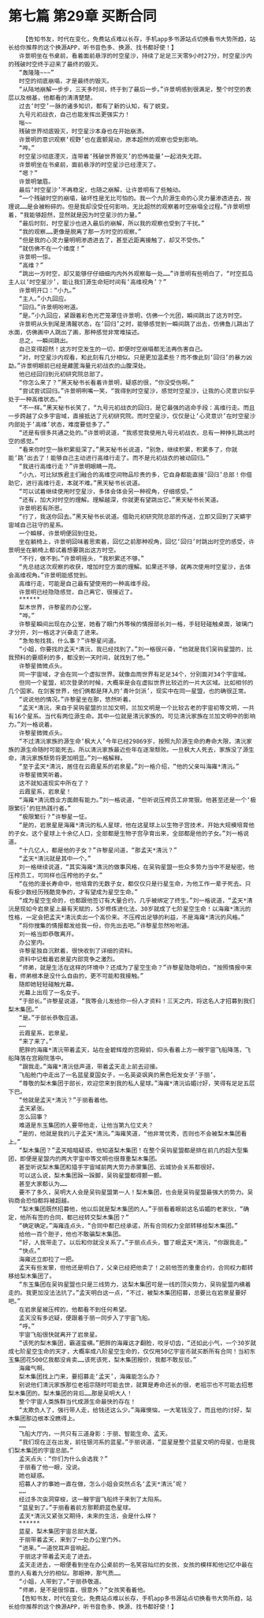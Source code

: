# 第七篇 第29章 买断合同
        【告知书友，时代在变化，免费站点难以长存，手机app多书源站点切换看书大势所趋，站长给你推荐的这个换源APP，听书音色多、换源、找书都好使！】
       许景明坐在书桌前，看着面前悬浮的时空星沙，持续了足足三天零9小时27分，时空星沙内的残破时空终于迎来了最终的毁灭。
       “轰隆隆~~~”
       时空的彻底崩塌，才是最终的毁灭。
       “从陆地崩解一步步，三天多时间，终于到了最后一步。”许景明感到很满足，整个时空的表层以及根基，他都看的清清楚楚。
       过去‘时空’一脉的诸多知识，都有了新的认知，有了蜕变。
       九号元初战衣，自己也能发挥出更强实力！
       嗡~~
       残破世界彻底毁灭，时空星沙本身也在开始崩溃。
       许景明的意识观察‘视野’也在震颤晃动，原本超然的观察也受到影响。
       “哗。”
       时空星沙彻底湮灭，连带着‘残破世界毁灭’的恐怖能量’一起消失无踪。
       许景明坐在书桌前，面前悬浮的时空星沙已经湮灭了。
       “嗯？”
       许景明皱眉。
       最后‘时空星沙’不再稳定，也随之崩解，让许景明有了些触动。
       “一个残破时空的崩塌，破坏性是无比可怕的。我一个九阶源生命的心灵力量渗透进去，按理说……是会被粉碎的。但是我却没受任何影响，无比超然的观察着时空崩塌全过程。”许景明想着，“我能够超然，显然就是因为时空星沙的力量。”
       “最后时刻，时空星沙也进入最后的崩解，所以我的观察也受到了干扰。”
       “我的观察……更像是脱离了那一方时空的观察。”
       “但是我的心灵力量明明渗透进去了，甚至近距离接触了，却又不受伤。”
       “就仿佛不在一个维度！”
       许景明一惊。
       “高维？”
       “跳出一方时空，却又能够仔仔细细内内外外观察每一处……”许景明有些明白了，“时空孤岛主人以‘时空星沙’，能让我们源生命短时间有‘高维视角’？”
       许景明开口：“小九。”
       “主人。”小九回应。
       “回归。”许景明吩咐道。
       “是。”小九回应，紧跟着彩色光芒笼罩住许景明，仿佛一个光团，瞬间跳出了这方时空。
       许景明从头到尾是清醒状态，在‘回归’之时，能够感觉到一瞬间跳了出去，仿佛鱼儿跳出了水面，仿佛画中人跳出了画，那种感觉非常难描述。
       总之，一瞬间跳出。
       自己变得超然！这方时空发生的一切，即便时空崩塌都无法再伤害自己。
       “对，时空星沙内观看，和此刻有几分相似。只是更加温柔些？而不像此刻‘回归’的暴力凶勐。”许景明眼前已经是藏匿海量元初战衣的山腹深处。
       他已经回归到元初研究院总部了。
       “你怎么来了？”黑天秘书长看着许景明，疑惑的很，“你没受伤啊。”
       “尝试尝试回归。”许景明咧嘴一笑，“我得到时空星沙，感觉时空星沙，让我的心灵意识似乎处于一种高维状态。”
       “不一样。”黑天秘书长笑了，“九号元初战衣的回归，是它最强的逃命手段：高维行走。而且一步跨越了众多宇宙域，直接抵达了元初研究院。而时空星沙，仅仅是让‘心灵意识’在时空星沙内部处于‘高维’状态，难度要低多了。”
       “还是有很多共通之处的。”许景明说道，“我感觉我使用九号元初战衣，总有一种挣扎跳出时空的感觉。”
       “看来你时空一脉积累挺深了。”黑天秘书长说道，“别急，继续积累，积累多了，你就能‘跳’出去了！能够自己主动进行高维行走了。而不是元初战衣的被动回归。”
       “我进行高维行走？”许景明眼睛一亮。
       “小九，可比狱族君主们融合的高维空间物品珍贵的多，它自身都能直接‘回归’总部！你借助它，进行高维行走，本就不难。”黑天秘书长说道。
       “可以试着继续使用时空星沙，多体会体会另一种视角，仔细感受。”
       “还有，加大对时空的理解。理解越深，你就更有望跳出它。”黑天秘书长笑道。
       许景明若有所思。
       “行了，我送你回去。”黑天秘书长说道。借助元初研究院总部的传送，立即又回到了天蟒宇宙域自己驻守的星系。
       一个瞬移，许景明便回到住处。
       坐在躺椅上，许景明回味着思索着，回忆之前那种视角，回忆‘回归’时跳出时空的感受，许景明坐在躺椅上都试着想要跳出这方时空。
       “不行，做不到。”许景明摇头，“我积累还不够。”
       “先总结这次观察的收获，增加时空方面的理解。如果还不够，就再次使用时空星沙，去体会高维视角。”许景明能感觉到。
       高维行走，可能是自己最有望使用的一种高维手段。
       许景明已经隐隐感觉，自己离它，很接近了。
       ******
       梨木世界，许黎星的办公室。
       “哗。”
       许黎星瞬间出现在办公室，她看了眼门外等候的情报部长刘一格，手轻轻碰触桌面，玻璃门才分开，刘一格这才兴奋走了进来。
       “急匆匆找我，什么事？”许黎星问道。
       “小姐，你要找的孟天*清沅，我已经找到了。”刘一格很兴奋，“他就是我们吴钩星盟的，比我预料的要顺利的多，都没到一天时间，就找到了他。”
       许黎星微微点头。
       同一宇宙域，才会在同一个虚拟世界。就像血雨世界有足足34个，分别面对34个宇宙域。
       但同一个星盟，初次登录的时候，大概率是会在虚拟世界比较近的一片大区域。比如相邻的几个国家。在剑客世界，他们俩都是拜入的‘青叶剑派’，现实中在同一星盟，也的确很正常。
       “说说他的情况。”许黎星坐在那，悠然听着。
       “孟天*清沅，来自于吴钩星盟的兰加文明，兰加文明是一个比较古老的宇宙初等文明，一共有16个星系。当代有两位源生命。其中一位就是清沅家族的。可见清沅家族在兰加文明中的影响力。”刘一格说着。
       许黎星微微点头。
       “不过清沅家族的源生命‘枫大人’今年已经29869岁，按照九阶源生命的寿命大限，清沅家族的源生命随时可能死去。所以清沅家族最近些年在逐渐颓败。一旦枫大人死去，家族没了源生命，清沅家族颓势将更加明显。”刘一格解释。
       “至于孟天*清沅，居住在云霞星系的岩泉星。”刘一格介绍，“他的父亲叫海雍*清沅。”
       许黎星微笑听着。
       这不就知道现实中所在了？
       云霞星系，岩泉星！
       “海雍*清沅商业方面颇有能力。”刘一格说道，“但听说压榨员工非常狠。他甚至还是一个‘极限繁衍’的狂热践行者。”
       “极限繁衍？”许黎星一怔。
       “是的，岩泉星是海雍*清沅的私人星球，他在这星球上以生物子宫技术，开始大规模培育他的子女。这个星球上十余亿人口，全部都是生物子宫孕育出来，全部都是他的子女。”刘一格说道。
       “十几亿人，都是他的子女？”许黎星问道，“那孟天*清沅？”
       “孟天*清沅就是其中一个。”
       刘一格继续说道，“其实海雍*清沅的做事风格，在吴钩星盟一些众多势力当中不是秘密。他压榨员工，可同样也压榨他的子女。”
       “在他的漫长寿命中，他培育的无数子女，都仅仅只是行星生命，为他工作一辈子死去。只有极少数经历残酷竞争的，才有望成为星空生命。”
       “成为星空生命的，也都跟他签订有大量合约，几乎被绑定了终生。”刘一格说道，“孟天*清沅是现如今岩泉星上最有天赋的，5岁修炼进化法，30岁就成了七阶星空生命！以海雍*清沅的性格，一定会把孟天*清沅卖出一个高价来。不压榨出足够的利益，不是海雍*清沅的风格。”
       “将你搜集的情报都发给我一份，你先出去吧。”许黎星忽然吩咐道。
       刘一格当即恭敬离开。
       办公室内。
       许黎星独自沉默着，很快收到了详细的资料。
       资料中记载着岩泉星内部竞争之激烈。
       “师弟，就是生活在这样的环境中？还成为了星空生命？”许黎星隐隐明白，“按照情报中来看，师弟根本是没什么自由的，更不可能和我接触。”
       随即她轻轻碰触光幕。
       光幕上出现了一名女子。
       “于部长。”许黎星说道，“我等会儿发给你一份人才资料！三天之内，将这名人才招募到我们梨木集团。”
       “是。”于部长恭敬应道。
       ……
       云霞星系，岩泉星。
       “来了来了。”
       肥胖的海雍*清沅带着孟天，站在金碧辉煌的宫殿前，仰头看着上方一艘宇宙飞船降落，飞船降落在宫殿院落中。
       “跟我走。”海雍*清沅低声道，带着孟天走上前去迎接。
       飞船舱门中走出了一名蓝星夏国女子，一名英姿飒爽的黑色短发女子‘于丽’。
       “尊敬的梨木集团于部长，欢迎您来到我的私人星球。”海雍*清沅谄媚讨好，笑得有足足五层下巴。
       “他就是孟天*清沅？”于丽看着他。
       孟天紧张。
       怎么回事？
       难道是东玉集团的人要带他走，让他当第九位丈夫？
       “是的，他就是我的儿子孟天*清沅。”海雍笑道，“他非常优秀，否则也不会被梨木集团看上。”
       “梨木集团？”孟天暗暗疑惑，他知道梨木集团！在整个吴钩星盟都是排在前几的超大型集团，即便是星盟内的两大宇宙中等文明也很尊重梨木集团。
       甚至听说梨木集团和猎手宇宙域前两大势力赤蒙集团、云城协会关系都很好。
       可以这么说，梨木集团跺一跺脚，吴钩星盟都得颤一颤。
       甚至大家都认为……
       要不了多久，吴明大人会是吴钩星盟第一人！梨木集团，也会是吴钩星盟最强大的势力。吴钩商会恐怕都将被超越。
       “梨木集团既然招募他，他以后就是梨木集团的人。”于丽看着眼前这名谄媚的老家伙，“确定，他所有签的合同，都已经转交梨木集团？”
       “确定确定。”海雍连点头，“合同中都已经承诺，所有合同权力全部转移给梨木集团。”
       给他一百个胆子，他也不敢骗梨木集团。
       “好，人我带走了。以后和你就没关系了。”于丽点点头，瞥了眼孟天*清沅，“你跟我走。”
       “快点。”
       海雍还立即拉了一把。
       孟天有些发蒙，但他还是明白了，父亲已经把他卖了！之前他签的重重合约，合同权力都转移给梨木集团了。
       “东玉集团在吴钩星盟也只是三线势力，这梨木集团可是一线的顶尖势力，吴钩星盟内横着走的。我更加没法法抗了。”孟天明白这一点，“不过，被梨木集团招募，总要比在岩泉星要好吧。”
       在岩泉星被压榨的，他都看不到任何希望。
       孟天没有多迟疑，便跟着于丽一同步入了宇宙飞船。
       “呼。”
       宇宙飞船很快就离开了岩泉星。
       “该死的梨木集团，霸道蛮横。”肥胖的海雍这才翻脸，咬牙切齿，“还如此小气，一个30岁就成七阶星空生命的天才，大概率成八阶星空生命的，仅仅用50亿宇宙币就买断所有合同！当初东玉集团花500亿我都没肯卖……该死该死，梨木集团报价，我都不敢反驳。”
       海雍气啊。
       梨木集团找上门来，要招募走‘孟天’，海雍能怎么办？
       别说他们清沅家族那位老祖宗随时可能去世，就算是寿命还长的很，老祖宗也不可能去招惹梨木集团的。梨木集团的背后……那是吴明大人！
       整个宇宙人类族群当代成源生命最快的存在！
       “太欺负人了，强行带人走，给钱还这么少。”海雍懊恼，一大笔钱没了，而且他的讨好，梨木集团那边根本没瞧得上。
       ……
       飞船大厅内，一共只有三道身影：于丽、智能生命、孟天。
       “我们现在正在出发，前往银河系的蓝星。”于丽说道，“蓝星是整个蓝星文明的母星，也是我们梨木集团的宇宙总部。”
       孟天点头：“你们为什么会选我？”
       于丽看了他一眼，没说。
       她也疑惑。
       招募人才的事她一直在做，怎么小姐会突然点名‘孟天*清沅’呢？
       ……
       经过多次虫洞穿梭，这一艘宇宙飞船终于来到了太阳系。
       “蓝星到了。”于丽看着前方那颗蔚蓝色星球。
       孟天*清沅又紧张又期待，未来的生活，会是什么样？
       ******
       蓝星，梨木集团宇宙总部大厦。
       于丽带着孟天，来到了一处办公室门外。
       “进来。”一道悦耳声音响起。
       于丽这才带着孟天走了进去。
       孟天走进去，一眼便看到坐在办公桌前的一名笑容灿烂的女孩，女孩的模样和他记忆中最在意的人有着九分的相似。那眼神，那气质……
       “小姐，人带到了。”于丽恭敬道。
       “师弟，是不是很惊喜，很意外？”女孩笑看着他。
       【告知书友，时代在变化，免费站点难以长存，手机app多书源站点切换看书大势所趋，站长给你推荐的这个换源APP，听书音色多、换源、找书都好使！】